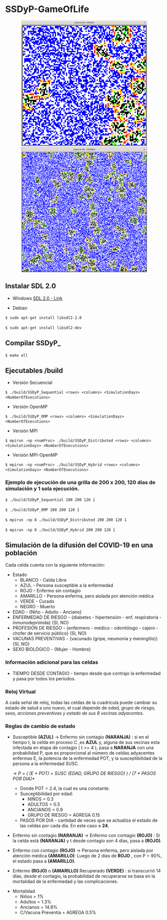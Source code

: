 # SSDyP-GameOfLife
<p align="center">
  <img src="images/100x100.png?raw=true" width="400" height="400"/>
  <img src="images/300x300.png?raw=true" width="400" height="400"/>
</p>

## Instalar SDL 2.0
   * Windows [SDL 2.0 - Link](https://www.libsdl.org/download-2.0.php)
   
   * Debian
    
    $ sudo apt-get install libsdl2-2.0
    
    $ sudo apt-get install libsdl2-dev

## Compilar SSDyP_
    $ make all
    
## Ejecutables /build
   * Versión Secuencial
   
    $ ./build/SSDyP_Sequential <rows> <columns> <SimulationDays> <NumberOfExecutions>
    
   * Versión OpenMP
   
    $ ./build/SSDyP_OMP <rows> <columns> <SimulationDays> <NumberOfExecutions>
    
   * Versión MPI     
    
    $ mpirun -np <numProc> ./build/SSDyP_Distributed <rows> <columns> <SimulationDays> <NumberOfExecutions>
   * Versión MPI-OpenMP
    
    $ mpirun -np <numProc> ./build/SSDyP_Hybrid <rows> <columns> <SimulationDays> <NumberOfExecutions>
    
### Ejemplo de ejecución de una grilla de 200 x 200, 120 días de simulación y 1 sola ejecución.
    $ ./build/SSDyP_Sequential 200 200 120 1
    
    $ ./build/SSDyP_OMP 200 200 120 1
    
    $ mpirun -np 8 ./build/SSDyP_Distributed 200 200 120 1
    
    $ mpirun -np 8 ./build/SSDyP_Hybrid 200 200 120 1



## Simulación de la difusión del COVID-19 en una población

Cada celda cuenta con la siguiente información:
* Estado
  * BLANCO - Celda Libre
  * AZUL - Persona susceptible a la enfermedad
  * ROJO - Enfermo sin contagio
  * AMARILLO - Persona enferma, pero aislada por atención médica
  * VERDE - Curado
  * NEGRO - Muerto
* EDAD - {Niño - Adulto - Anciano}
* ENFERMEDAD DE RIESGO - {diabetes - hipertensión - enf. respiratoria - inmunodeprimida} {SI, NO}
* PROFESIÓN DE RIESGO - {enfermero - médico - odontólogo - cajero - chofer de servicio público} {SI, NO}
* VACUNAS PREVENTIVAS - {vacunado (gripe, neumonía y meningitis)} {SI, NO}
* SEXO BIOLÓGICO - {Mujer - Hombre}

### Información adicional para las celdas
* TIEMPO DESDE CONTAGIO - tiempo desde que contrajo la enfermedad y pasa por todos los períodos.

### Reloj Virtual
 
 A cada señal de reloj, todas las celdas de la cuadrícula puede cambiar su estado de salud a uno nuevo, el cual depende de
 _edad, grupo de riesgo, sexo, acciones preventivas y estado de sus 8 vecinas adyacentes_.
 
### Reglas de cambio de estado
 
 * Susceptible __(AZUL)__ -> Enfermo sin contagio __(NARANJA)__ : si en el tiempo t, la celda en proceso C ,es __AZUL__ y,
 alguna de sus vecinas esta infectada en etapa de contagio ( t >= 4 ), pasa a __NARANJA__ con una probabilidad P, que es proporcional al número de celdas adyacentes enfermas E, la potencia de la enfermedad POT, y la susceptibilidad de la persona a la enfermedad SUSC.

   -> _P = ( (E * POT) + SUSC (EDAD, GRUPO DE RIESGO) ) / (7 * PASOS POR DIA)*_
   
   - Donde POT = 2.4, la cual es una constante.
   - Susceptibilidad por edad:
     - NIÑOS = 0.3
     - ADULTOS = 0.5
     - ANCIANOS = 0.9
     - GRUPO DE RIESGO = AGREGA 0.15
   - PASOS POR DIA - cantidad de veces que se actualiza el estado de las celdas por cada día. En este caso **= 24**.
 
 * Enfermo sin contagio __(NARANJA)__ -> Enfermo con contagio __(ROJO)__ : Si la celda está __(NARANJA)__ y t desde contagio son 4 días, pasa a __(ROJO)__.
 
 * Enfermo con contagio __(ROJO)__ -> Persona enferma, pero aislada por atención médica __(AMARILLO)__: Luego de 2 días de __ROJO__ , con P = 90%, el estado pasa a __(AMARILLO)__.
 
 * Enfermo __(ROJO)__ o __(AMARILLO)__  Recuperado __(VERDE)__ : si transcurrió 14 días, desde el contagio, la probabilidad de recuperarse se basa en la mortalidad de la enfermedad y las complicaciones. 
 - Mortalidad
   - Niños = 1%
   - Adultos = 1.3%
   - Ancianos = 14.8%
   - C/Vacuna Preventia = AGREGA 0.5%
   
 
 
 
 


